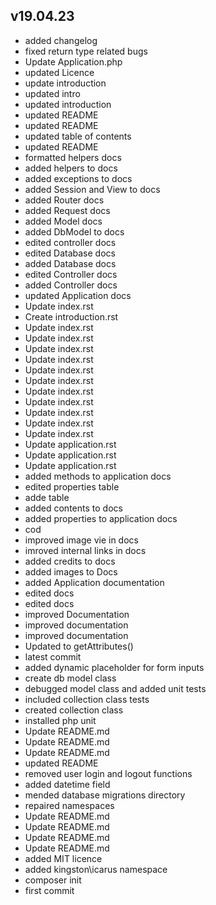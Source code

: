 ## v19.04.23
- added changelog
- fixed return type related bugs
- Update Application.php
- updated Licence
- update introduction
- updated intro
- updated introduction
- updated README
- updated README
- updated table of contents
- updated README
- formatted helpers docs
- added helpers to docs
- added exceptions to docs
- added Session and View to docs
- added Router docs
- added Request docs
- added Model docs
- added DbModel to docs
- edited controller docs
- edited Database docs
- added Database docs
- edited Controller docs
- added Controller docs
- updated Application docs
- Update index.rst
- Create introduction.rst
- Update index.rst
- Update index.rst
- Update index.rst
- Update index.rst
- Update index.rst
- Update index.rst
- Update index.rst
- Update index.rst
- Update index.rst
- Update index.rst
- Update index.rst
- Update application.rst
- Update application.rst
- Update application.rst
- added methods to application docs
- edited properties table
- adde table
- added contents to docs
- added properties to application docs
- cod
- improved image vie in docs
- imroved internal links in docs
- added credits to docs
- added images to Docs
- added Application documentation
- edited docs
- edited docs
- improved Documentation
- improved documentation
- improved documentation
- Updated to getAttributes()
- latest commit
- added dynamic placeholder for form inputs
- create db model class
- debugged model class and added unit tests
- included collection class tests
- created collection class
- installed php unit
- Update README.md
- Update README.md
- Update README.md
- updated README
- removed user login and logout functions
- added datetime field
- mended database migrations directory
- repaired namespaces
- Update README.md
- Update README.md
- Update README.md
- Update README.md
- added MIT licence
- added kingston\icarus namespace
- composer init
- first commit
